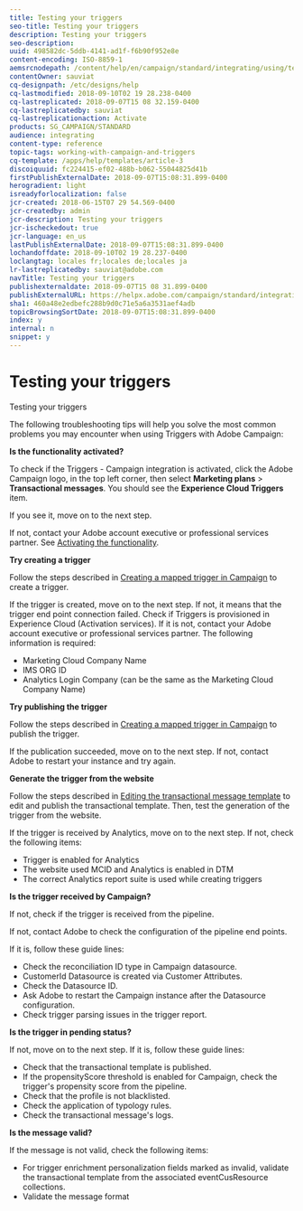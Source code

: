 ```yaml
---
title: Testing your triggers
seo-title: Testing your triggers
description: Testing your triggers
seo-description: 
uuid: 498582dc-5ddb-4141-ad1f-f6b90f952e8e
content-encoding: ISO-8859-1
aemsrcnodepath: /content/help/en/campaign/standard/integrating/using/testing-your-triggers
contentOwner: sauviat
cq-designpath: /etc/designs/help
cq-lastmodified: 2018-09-10T02 19 28.238-0400
cq-lastreplicated: 2018-09-07T15 08 32.159-0400
cq-lastreplicatedby: sauviat
cq-lastreplicationaction: Activate
products: SG_CAMPAIGN/STANDARD
audience: integrating
content-type: reference
topic-tags: working-with-campaign-and-triggers
cq-template: /apps/help/templates/article-3
discoiquuid: fc224415-ef02-488b-b062-55044825d41b
firstPublishExternalDate: 2018-09-07T15:08:31.899-0400
herogradient: light
isreadyforlocalization: false
jcr-created: 2018-06-15T07 29 54.569-0400
jcr-createdby: admin
jcr-description: Testing your triggers
jcr-ischeckedout: true
jcr-language: en_us
lastPublishExternalDate: 2018-09-07T15:08:31.899-0400
lochandoffdate: 2018-09-10T02 19 28.237-0400
loclangtag: locales fr;locales de;locales ja
lr-lastreplicatedby: sauviat@adobe.com
navTitle: Testing your triggers
publishexternaldate: 2018-09-07T15 08 31.899-0400
publishExternalURL: https://helpx.adobe.com/campaign/standard/integrating/using/testing-your-triggers.html
sha1: 460a48e2edbefc288b9d0c71e5a6a3531aef4adb
topicBrowsingSortDate: 2018-09-07T15:08:31.899-0400
index: y
internal: n
snippet: y
---
```


# Testing your triggers

Testing your triggers

The following troubleshooting tips will help you solve the most common problems you may encounter when using Triggers with Adobe Campaign:

**Is the functionality activated?**

To check if the Triggers - Campaign integration is activated, click the Adobe Campaign logo, in the top left corner, then select **Marketing plans** > **Transactional messages**. You should see the **Experience Cloud Triggers** item.

If you see it, move on to the next step.

If not, contact your Adobe account executive or professional services partner. See [Activating the functionality](../../integrating/using/configuring-triggers-in-experience-cloud.md#activating-the-functionality).

**Try creating a trigger**

Follow the steps described in [Creating a mapped trigger in Campaign](../../integrating/using/using-triggers-in-campaign.md#creating-a-mapped-trigger-in-campaign) to create a trigger.

If the trigger is created, move on to the next step. If not, it means that the trigger end point connection failed. Check if Triggers is provisioned in Experience Cloud (Activation services). If it is not, contact your Adobe account executive or professional services partner. The following information is required:

* Marketing Cloud Company Name
* IMS ORG ID
* Analytics Login Company (can be the same as the Marketing Cloud Company Name)

**Try publishing the trigger**

Follow the steps described in [Creating a mapped trigger in Campaign](../../integrating/using/using-triggers-in-campaign.md#creating-a-mapped-trigger-in-campaign) to publish the trigger.

If the publication succeeded, move on to the next step. If not, contact Adobe to restart your instance and try again.

**Generate the trigger from the website**

Follow the steps described in [Editing the transactional message template](../../integrating/using/using-triggers-in-campaign.md#editing-the-transactional-message-template) to edit and publish the transactional template. Then, test the generation of the trigger from the website.

If the trigger is received by Analytics, move on to the next step. If not, check the following items:

* Trigger is enabled for Analytics
* The website used MCID and Analytics is enabled in DTM
* The correct Analytics report suite is used while creating triggers

**Is the trigger received by Campaign?**

If not, check if the trigger is received from the pipeline.

If not, contact Adobe to check the configuration of the pipeline end points.

If it is, follow these guide lines:

* Check the reconciliation ID type in Campaign datasource.
* CustomerId Datasource is created via Customer Attributes.
* Check the Datasource ID.
* Ask Adobe to restart the Campaign instance after the Datasource configuration. 
* Check trigger parsing issues in the trigger report.

**Is the trigger in pending status?**

If not, move on to the next step. If it is, follow these guide lines:

* Check that the transactional template is published.
* If the propensityScore threshold is enabled for Campaign, check the trigger's propensity score from the pipeline.
* Check that the profile is not blacklisted.
* Check the application of typology rules.
* Check the transactional message's logs.

**Is the message valid?**

If the message is not valid, check the following items:

* For trigger enrichment personalization fields marked as invalid, validate the transactional template from the associated eventCusResource collections.
* Validate the message format

